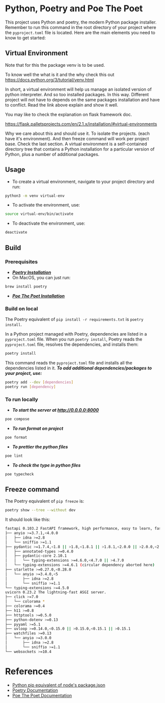 # Python, Poetry and Poe The Poet

This project uses Python and poetry, the modern Python package installer. Remember to run this command in the root directory of your project where the `pyproject.toml` file is located. Here are the main elements you need to know to get started:

## Virtual Environment

Note that for this the package venv is to be used.

To know well the what is it and the why check this out https://docs.python.org/3/tutorial/venv.html

In short, a virtual environment will help us manage an isolated version of python interpreter. And so too installed packages. In this way. Different project will not have to depends on the same packages installation and have to conflict. Read the link above explain and show it well.

You may like to check the explanation on flask framework doc.

https://flask.palletsprojects.com/en/2.1.x/installation/#virtual-environments

Why we care about this and should use it. To isolate the projects. (each have it's environment). And then freeze command will work per project base. Check the last section.
A virtual environment is a self-contained directory tree that contains a Python installation for a particular version of Python, plus a number of additional packages. 

## Usage

- To create a virtual environment, navigate to your project directory and run:

```bash
python3 -m venv virtual-env
```

- To activate the environment, use:

```bash
source virtual-env/bin/activate
```

- To deactivate the environment, use:
```bash
deactivate
```

## Build

### Prerequisites

- ***[Poetry Installation](https://python-poetry.org/docs/#installing-with-pipx)***
- On MacOS, you can just run:
```bash
brew install poetry
```
- ***[Poe The Poet Installation](https://poethepoet.natn.io/installation.html)***

### Build on local

The Poetry equivalent of `pip install -r requirements.txt` is `poetry install`.

In a Python project managed with Poetry, dependencies are listed in a `pyproject.toml` file. When you run `poetry install`, Poetry reads the `pyproject.toml` file, resolves the dependencies, and installs them:

```bash
poetry install
```

This command reads the `pyproject.toml` file and installs all the dependencies listed in it. 
***To add additional dependencies/packages to your project, use:***
```bash
poetry add --dev [dependencies]
poetry run [dependency]
```

### To run locally

- ***To start the server at http://0.0.0.0:8000***
```bash
poe compose
```

- ***To run format on project***
```bash
poe format
```

- ***To prettier the python files***
```bash
poe lint
```

- ***To check the type in python files***
```bash
poe typecheck
```

## Freeze command

The Poetry equivalent of `pip freeze` is:

```bash
poetry show --tree --without dev
```

It should look like this:

```bash
fastapi 0.103.2 FastAPI framework, high performance, easy to learn, fast to code, ready for production
├── anyio >=3.7.1,<4.0.0
│   ├── idna >=2.8 
│   └── sniffio >=1.1 
├── pydantic >=1.7.4,<1.8 || >1.8,<1.8.1 || >1.8.1,<2.0.0 || >2.0.0,<2.0.1 || >2.0.1,<2.1.0 || >2.1.0,<3.0.0
│   ├── annotated-types >=0.4.0 
│   ├── pydantic-core 2.10.1 
│   │   └── typing-extensions >=4.6.0,<4.7.0 || >4.7.0 
│   └── typing-extensions >=4.6.1 (circular dependency aborted here)
├── starlette >=0.27.0,<0.28.0
│   └── anyio >=3.4.0,<5 
│       ├── idna >=2.8 
│       └── sniffio >=1.1 
└── typing-extensions >=4.5.0
uvicorn 0.23.2 The lightning-fast ASGI server.
├── click >=7.0
│   └── colorama * 
├── colorama >=0.4
├── h11 >=0.8
├── httptools >=0.5.0
├── python-dotenv >=0.13
├── pyyaml >=5.1
├── uvloop >=0.14.0,<0.15.0 || >0.15.0,<0.15.1 || >0.15.1
├── watchfiles >=0.13
│   └── anyio >=3.0.0 
│       ├── idna >=2.8 
│       └── sniffio >=1.1 
└── websockets >=10.4
```
# References
- [Python pip equivalent of node's package.json](https://stackoverflow.com/questions/48941116/does-python-pip-have-the-equivalent-of-nodes-package-json)
- [Poetry Documentation](https://python-poetry.org/)
- [Poe The Poet Documentation](https://poethepoet.natn.io/installation.html)